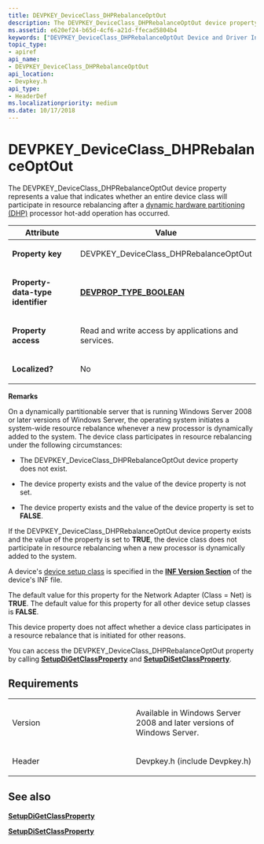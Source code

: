 ```yaml
---
title: DEVPKEY_DeviceClass_DHPRebalanceOptOut
description: The DEVPKEY_DeviceClass_DHPRebalanceOptOut device property represents a value that indicates whether an entire device class will participate in resource rebalancing after a dynamic hardware partitioning (DHP) processor hot-add operation has occurred.Property keyDEVPKEY_DeviceClass_DHPRebalanceOptOutProperty-data-type identifierDEVPROP_TYPE_BOOLEANProperty accessRead and write access by applications and services.Localized No RemarksOn a dynamically partitionable server that is running Windows Server 2008 or later versions of Windows Server, the operating system initiates a system-wide resource rebalance whenever a new processor is dynamically added to the system. The device class participates in resource rebalancing under the following circumstances The DEVPKEY_DeviceClass_DHPRebalanceOptOut device property does not exist.The device property exists and the value of the device property is not set.The device property exists and the value of the device property is set to FALSE.If the DEVPKEY_DeviceClass_DHPRebalanceOptOut device property exists and the value of the property is set to TRUE, the device class does not participate in resource rebalancing when a new processor is dynamically added to the system.A device's device setup class is specified in the INF Version Section of the device's INF file.The default value for this property for the Network Adapter (Class Net) is TRUE. The default value for this property for all other device setup classes is FALSE.This device property does not affect whether a device class participates in a resource rebalance that is initiated for other reasons.You can access the DEVPKEY_DeviceClass_DHPRebalanceOptOut property by calling SetupDiGetClassProperty and SetupDiSetClassProperty.
ms.assetid: e620ef24-b65d-4cf6-a21d-ffecad5804b4
keywords: ["DEVPKEY_DeviceClass_DHPRebalanceOptOut Device and Driver Installation"]
topic_type:
- apiref
api_name:
- DEVPKEY_DeviceClass_DHPRebalanceOptOut
api_location:
- Devpkey.h
api_type:
- HeaderDef
ms.localizationpriority: medium
ms.date: 10/17/2018
---
```


# DEVPKEY_DeviceClass_DHPRebalanceOptOut


The DEVPKEY_DeviceClass_DHPRebalanceOptOut device property represents a value that indicates whether an entire device class will participate in resource rebalancing after a [dynamic hardware partitioning (DHP)](../kernel/dynamic-hardware-partitioning-techniques.md) processor hot-add operation has occurred.

<table>
<colgroup>
<col width="50%" />
<col width="50%" />
</colgroup>
<thead>
<tr>
<th>Attribute</th>
<th>Value</th>
</tr>
</thead>
<tbody>
<tr class="odd">
<td align="left"><p><strong>Property key</strong></p></td>
<td align="left"><p>DEVPKEY_DeviceClass_DHPRebalanceOptOut</p></td>
</tr>
<tr class="even">
<td align="left"><p><strong>Property-data-type identifier</strong></p></td>
<td align="left"><p><a href="devprop-type-boolean.md" data-raw-source="[&lt;strong&gt;DEVPROP_TYPE_BOOLEAN&lt;/strong&gt;](devprop-type-boolean.md)"><strong>DEVPROP_TYPE_BOOLEAN</strong></a></p></td>
</tr>
<tr class="odd">
<td align="left"><p><strong>Property access</strong></p></td>
<td align="left"><p>Read and write access by applications and services.</p></td>
</tr>
<tr class="even">
<td align="left"><p><strong>Localized?</strong></p></td>
<td align="left"><p>No</p></td>
</tr>
</tbody>
</table>

 

**Remarks**

On a dynamically partitionable server that is running Windows Server 2008 or later versions of Windows Server, the operating system initiates a system-wide resource rebalance whenever a new processor is dynamically added to the system. The device class participates in resource rebalancing under the following circumstances:

-   The DEVPKEY_DeviceClass_DHPRebalanceOptOut device property does not exist.

-   The device property exists and the value of the device property is not set.

-   The device property exists and the value of the device property is set to **FALSE**.

If the DEVPKEY_DeviceClass_DHPRebalanceOptOut device property exists and the value of the property is set to **TRUE**, the device class does not participate in resource rebalancing when a new processor is dynamically added to the system.

A device's [device setup class](./overview-of-device-setup-classes.md) is specified in the [**INF Version Section**](./inf-version-section.md) of the device's INF file.

The default value for this property for the Network Adapter (Class = Net) is **TRUE**. The default value for this property for all other device setup classes is **FALSE**.

This device property does not affect whether a device class participates in a resource rebalance that is initiated for other reasons.

You can access the DEVPKEY_DeviceClass_DHPRebalanceOptOut property by calling [**SetupDiGetClassProperty**](/windows/desktop/api/setupapi/nf-setupapi-setupdigetclasspropertyw) and [**SetupDiSetClassProperty**](/windows/desktop/api/setupapi/nf-setupapi-setupdisetclasspropertyw).

Requirements
------------

<table>
<colgroup>
<col width="50%" />
<col width="50%" />
</colgroup>
<tbody>
<tr class="odd">
<td align="left"><p>Version</p></td>
<td align="left"><p>Available in Windows Server 2008 and later versions of Windows Server.</p></td>
</tr>
<tr class="even">
<td align="left"><p>Header</p></td>
<td align="left">Devpkey.h (include Devpkey.h)</td>
</tr>
</tbody>
</table>

## See also


[**SetupDiGetClassProperty**](/windows/desktop/api/setupapi/nf-setupapi-setupdigetclasspropertyw)

[**SetupDiSetClassProperty**](/windows/desktop/api/setupapi/nf-setupapi-setupdisetclasspropertyw)

 

